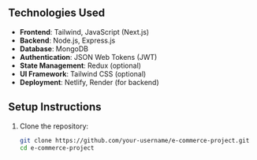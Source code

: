 

## Technologies Used

- **Frontend**: Tailwind, JavaScript (Next.js)
- **Backend**: Node.js, Express.js
- **Database**: MongoDB
- **Authentication**: JSON Web Tokens (JWT)
- **State Management**: Redux (optional)
- **UI Framework**: Tailwind CSS (optional)
- **Deployment**: Netlify, Render (for backend)

## Setup Instructions

1. Clone the repository:

   ```bash
   git clone https://github.com/your-username/e-commerce-project.git
   cd e-commerce-project
